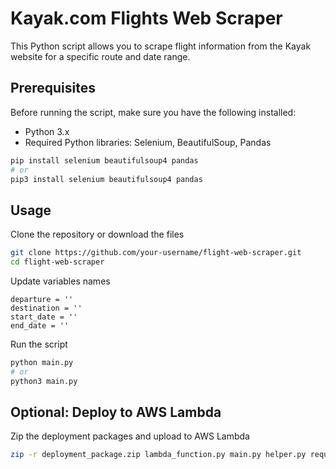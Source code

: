 # Kayak.com Flights Web Scraper

This Python script allows you to scrape flight information from the Kayak website for a specific route and date range.

## Prerequisites

Before running the script, make sure you have the following installed:

- Python 3.x
- Required Python libraries: Selenium, BeautifulSoup, Pandas

```bash
pip install selenium beautifulsoup4 pandas
# or
pip3 install selenium beautifulsoup4 pandas
```

## Usage 

Clone the repository or download the files

```bash
git clone https://github.com/your-username/flight-web-scraper.git
cd flight-web-scraper
```

Update variables names

```
departure = ''
destination = ''
start_date = ''
end_date = ''
```

Run the script

```bash
python main.py
# or
python3 main.py
```

## Optional: Deploy to AWS Lambda

Zip the deployment packages and upload to AWS Lambda

```bash
zip -r deployment_package.zip lambda_function.py main.py helper.py requirements.txt
```
